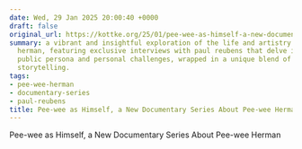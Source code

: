 ```yaml
---
date: Wed, 29 Jan 2025 20:00:40 +0000
draft: false
original_url: https://kottke.org/25/01/pee-wee-as-himself-a-new-documentary-series-about-pee-wee-herman
summary: a vibrant and insightful exploration of the life and artistry of pee-wee
  herman, featuring exclusive interviews with paul reubens that delve into both his
  public persona and personal challenges, wrapped in a unique blend of humor and candid
  storytelling.
tags:
- pee-wee-herman
- documentary-series
- paul-reubens
title: Pee-wee as Himself, a New Documentary Series About Pee-wee Herman
---
```


Pee-wee as Himself, a New Documentary Series About Pee-wee Herman